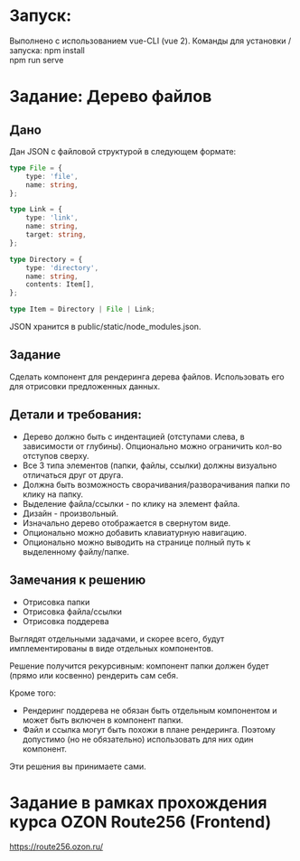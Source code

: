 # Запуск: 
Выполнено c использованием vue-CLI (vue 2). Команды для установки / запуска:
    npm install  
    npm run serve

# Задание: Дерево файлов
## Дано
Дан JSON с файловой структурой в следующем формате:

```typescript
type File = {
    type: 'file',
    name: string,
};

type Link = {
    type: 'link',
    name: string,
    target: string,
};

type Directory = {
    type: 'directory',
    name: string,
    contents: Item[],
};

type Item = Directory | File | Link;
```

JSON хранится в public/static/node_modules.json.

## Задание
Сделать компонент для рендеринга дерева файлов. Использовать его для отрисовки предложенных данных.

## Детали и требования:
- Дерево должно быть с индентацией (отступами слева, в зависимости от глубины). Опционально можно ограничить кол-во отступов сверху.
- Все 3 типа элементов (папки, файлы, ссылки) должны визуально отличаться друг от друга.
- Должна быть возможность сворачивания/разворачивания папки по клику на папку.
- Выделение файла/ссылки - по клику на элемент файла.
- Дизайн - произвольный.
- Изначально дерево отображается в свернутом виде.
- Опционально можно добавить клавиатурную навигацию.
- Опционально можно выводить на странице полный путь к выделенному файлу/папке.

## Замечания к решению
- Отрисовка папки
- Отрисовка файла/ссылки
- Отрисовка поддерева

Выглядят отдельными задачами, и скорее всего, будут имплементированы в виде отдельных компонентов.

Решение получится рекурсивным: компонент папки должен будет (прямо или косвенно) рендерить сам себя.

Кроме того:
- Рендеринг поддерева не обязан быть отдельным компонентом и может быть включен в компонент папки.
- Файл и ссылка могут быть похожи в плане рендеринга. Поэтому допустимо (но не обязательно) использовать для них один компонент.

Эти решения вы принимаете сами.

# Задание в рамках прохождения курса OZON Route256 (Frontend)
https://route256.ozon.ru/
